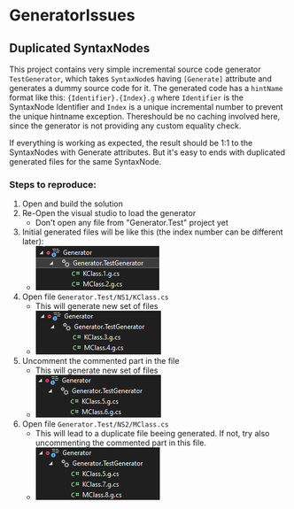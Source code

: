 # GeneratorIssues

## Duplicated SyntaxNodes

This project contains very simple incremental source code generator `TestGenerator`, which takes `SyntaxNode`s having `[Generate]` attribute and generates a dummy source code for it. The generated code has a `hintName` format like this: `{Identifier}.{Index}.g` where `Identifier` is the SyntaxNode Identifier and `Index` is a unique incremental number to prevent the unique hintname exception.
Thereshould be no caching involved here, since the generator is not providing any custom equality check.

If everything is working as expected, the result should be 1:1 to the SyntaxNodes with Generate attributes. But it's easy to ends with duplicated generated files for the same SyntaxNode.

### Steps to reproduce:

1. Open and build the solution
2. Re-Open the visual studio to load the generator
    * Don't open any file from "Generator.Test" project yet
3. Initial generated files will be like this (the index number can be different later):
    * ![Generated files](images/GeneratedList_1.png)
4. Open file `Generator.Test/NS1/KClass.cs`
    * This will generate new set of files
    * ![Generated files](images/GeneratedList_2.png)
5. Uncomment the commented part in the file
    * This will generate new set of files
    * ![Generated files](images/GeneratedList_3.png)
6. Open file `Generator.Test/NS2/MClass.cs`
    * This will lead to a duplicate file beeing generated. If not, try also uncommenting the commented part in this file.
    * ![Generated files](images/GeneratedList_4.png)

